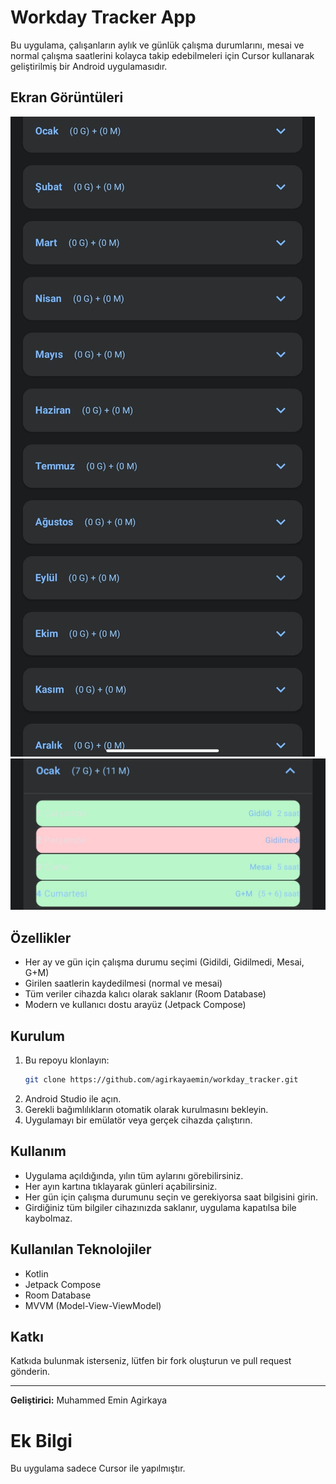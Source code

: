 # Workday Tracker App

Bu uygulama, çalışanların aylık ve günlük çalışma durumlarını, mesai ve normal çalışma saatlerini kolayca takip edebilmeleri için Cursor kullanarak geliştirilmiş bir Android uygulamasıdır.

## Ekran Görüntüleri

![Ana Ekran](screenshots/ana_ekran.png.jpg)
![Ay Detay](screenshots/ay_detay.png.jpg)

## Özellikler
- Her ay ve gün için çalışma durumu seçimi (Gidildi, Gidilmedi, Mesai, G+M)
- Girilen saatlerin kaydedilmesi (normal ve mesai)
- Tüm veriler cihazda kalıcı olarak saklanır (Room Database)
- Modern ve kullanıcı dostu arayüz (Jetpack Compose)

## Kurulum
1. Bu repoyu klonlayın:
   ```sh
   git clone https://github.com/agirkayaemin/workday_tracker.git
   ```
2. Android Studio ile açın.
3. Gerekli bağımlılıkların otomatik olarak kurulmasını bekleyin.
4. Uygulamayı bir emülatör veya gerçek cihazda çalıştırın.

## Kullanım
- Uygulama açıldığında, yılın tüm aylarını görebilirsiniz.
- Her ayın kartına tıklayarak günleri açabilirsiniz.
- Her gün için çalışma durumunu seçin ve gerekiyorsa saat bilgisini girin.
- Girdiğiniz tüm bilgiler cihazınızda saklanır, uygulama kapatılsa bile kaybolmaz.

## Kullanılan Teknolojiler
- Kotlin
- Jetpack Compose
- Room Database
- MVVM (Model-View-ViewModel)

## Katkı
Katkıda bulunmak isterseniz, lütfen bir fork oluşturun ve pull request gönderin.

---

**Geliştirici:** Muhammed Emin Agirkaya

# Ek Bilgi
Bu uygulama sadece Cursor ile yapılmıştır.
